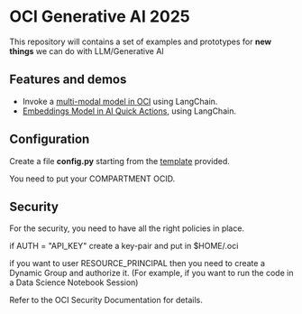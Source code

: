 # OCI Generative AI 2025
This repository will contains  a set of examples and prototypes for **new things** we can do with LLM/Generative AI

## Features and demos
* Invoke a [multi-modal model in OCI](./test_multimodal01.py) using LangChain.
* [Embeddings Model in AI Quick Actions](./oci_aqua_embeddings.py), using LangChain.


## Configuration
Create a file **config.py** starting from the [template](./config_template.py) provided.

You need to put your COMPARTMENT OCID.

## Security
For the security, you need to have all the right policies in place.

if AUTH = "API_KEY" create a key-pair and put in $HOME/.oci

if you want to user RESOURCE_PRINCIPAL then you need to create a Dynamic Group and authorize it.
(For example, if you want to run the code in a Data Science Notebook Session)

Refer to the OCI Security Documentation for details.

